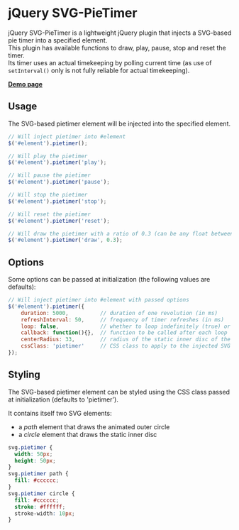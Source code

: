 # jQuery SVG-PieTimer

jQuery SVG-PieTimer is a lightweight jQuery plugin that injects a SVG-based pie timer into a specified element.  
This plugin has available functions to draw, play, pause, stop and reset the timer.  
Its timer uses an actual timekeeping by polling current time (as use of `setInterval()` only is not fully reliable for actual timekeeping).

[**Demo page**](http://yohannrub.github.com/jquery.svg-pietimer/)


## Usage

The SVG-based pietimer element will be injected into the specified element.

```javascript
// Will inject pietimer into #element
$('#element').pietimer();

// Will play the pietimer
$('#element').pietimer('play');

// Will pause the pietimer
$('#element').pietimer('pause');

// Will stop the pietimer
$('#element').pietimer('stop');

// Will reset the pietimer
$('#element').pietimer('reset');

// Will draw the pietimer with a ratio of 0.3 (can be any float between 0 and 1)
$('#element').pietimer('draw', 0.3);
```


## Options

Some options can be passed at initialization (the following values are defaults):

```javascript
// Will inject pietimer into #element with passed options
$('#element').pietimer({
    duration: 5000,          // duration of one revolution (in ms)
    refreshInterval: 50,     // frequency of timer refreshes (in ms)
    loop: false,             // whether to loop indefinitely (true) or not (false)
    callback: function(){},  // function to be called after each loop
    centerRadius: 33,        // radius of the static inner disc of the pietimer (any integer between 0 and 50)
    cssClass: 'pietimer'     // CSS class to apply to the injected SVG element
});
```


## Styling

The SVG-based pietimer element can be styled using the CSS class passed at initialization (defaults to 'pietimer').

It contains itself two SVG elements:

* a *path* element that draws the animated outer circle
* a *circle* element that draws the static inner disc

```css
svg.pietimer {
  width: 50px;
  height: 50px;
}
svg.pietimer path {
  fill: #cccccc;
}
svg.pietimer circle {
  fill: #cccccc;
  stroke: #ffffff;
  stroke-width: 10px;
}
```
